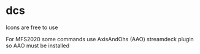 # dcs
Icons are free to use

For MFS2020 some commands use AxisAndOhs (AAO) streamdeck plugin so AAO must be installed
